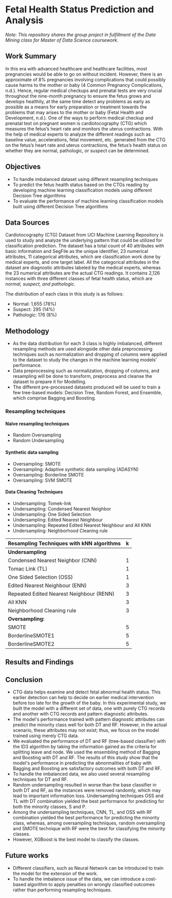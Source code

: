 # Fetal Health Status Prediction and Analysis
*Note: This repository shares the group project in fulfillment of the Data Mining class for Master of Data Science coursework.*

## Work Summary
In this era with advanced healthcare and healthcare facilities, most pregnancies would be able to go on without incident. However, there is an approximate of 8% pregnancies involving complications that could possibly cause harms to the mother or baby (4 Common Pregnancy Complications, n.d.). Hence, regular medical checkups and prenatal tests are very crucial throughout the nine-month pregnancy to ensure the fetus grows and develops healthily, at the same time detect any problems as early as possible as a means for early preparation or treatment towards the problems that may arises to the mother or baby (Fetal Health and Development, n.d.). One of the ways to perform medical checkup and prenatal test on pregnant women is cardiotocography (CTG) which measures the fetus’s heart rate and monitors the uterus contractions. With the help of medical experts to analyze the different readings such as baseline value, accelerations, fetal movement, etc. generated from the CTG on the fetus’s heart rate and uterus contractions, the fetus’s health status on whether they are normal, pathologic, or suspect can be determined.

## Objectives
- To handle imbalanced dataset using different resampling techniques
- To predict the fetus health status based on the CTGs reading by developing machine learning classification models using different Decision Tree algorithms
- To evaluate the performance of machine learning classification models built using different Decision Tree algorithms 

## Data Sources
Cardiotocography (CTG) Dataset from UCI Machine Learning Repository is used to study and analyze the underlying pattern that could be utilized for classification prediction. The dataset has a total count of 40 attributes with basic information and SegFile as the unique identifier, 23 numerical attributes, 11 categorical attributes, which are classification work done by medical experts, and one target label. All the categorical attributes in the dataset are diagnostic attributes labeled by the medical experts, whereas the 23 numerical attributes are the actual CTG readings. It contains 2,126 instances with three different classes of fetal health status, which are *normal, suspect, and pathologic*. 

The distribution of each class in this study is as follows:
- Normal: 1,655 (78%)
- Suspect: 295 (14%)
- Pathologic: 176 (8%)

## Methodology
- As the data distribution for each 3 class is highly imbalanced, different resampling methods are used alongside other data preprocessing techniques such as normalization and dropping of columns were applied to the dataset to study the changes in the machine learning models’ performance. 
- Data preprocessing such as normalization, dropping of columns, and resampling will be done to transform, preprocess and cleanse the dataset to prepare it for Modelling. 
- The different pre-processed datasets produced will be used to train a few tree-based models: Decision Tree, Random Forest, and Ensemble, which comprise Bagging and Boosting.

### Resampling techniques
#### Naïve resampling techniques
- Random Oversampling
- Random Undersampling

#### Synthetic data sampling
- Oversampling: SMOTE
- Oversampling: Adaptive synthetic data sampling (ADASYN)
- Oversampling: Borderline SMOTE
- Oversampling: SVM SMOTE

#### Data Cleaning Techniques
- Undersampling: Tomek-link 
- Undersampling: Condensed Nearest Neighbor
- Undersampling: One Sided Selection
- Undersampling: Edited Nearest Neighbour
- Undersampling: Repeated Edited Nearest Neighbour and All KNN
- Undersampling: Neighborhood Cleaning rule

| Resampling Techniques with kNN algorithms |	k |
|:-|:-:|
| **Undersampling** | |
| Condensed Nearest Neighbor (CNN) |	1 |
| Tomac Link (TL) |	1 |
| One Sided Selection (OSS) |	1 |
| Edited Nearest Neighbour (ENN) |	3 |
| Repeated Edited Nearest Neighbour (RENN) |	3 |
| All KNN |	3 |
| Neighborhood Cleaning rule |	3 |
| **Oversampling:** |	 |
| SMOTE |	5 |
| BorderlineSMOTE1 |	5 |
| BorderlineSMOTE2 | 5 |

## Results and Findings

## Conclusion
- CTG data helps examine and detect fetal abnormal health status. This earlier detection can help to decide on earlier medical intervention before too late for the growth of the baby. In this experimental study, we built the model with a different set of data, one with purely CTG records and another with CTG records and pattern diagnostic attributes. 
- The model's performance trained with pattern diagnostic attributes can predict the minority class well for both DT and RF. However, in the actual scenario, these attributes may not exist; thus, we focus on the model trained using merely CTG data. 
- We evaluated the performance of DT and RF (tree-based classifier) with the ID3 algorithm by taking the information gained as the criteria for splitting leave and node. We used the ensembling method of Bagging and Boosting with DT and RF. The results of this study show that the model's performance in predicting the abnormalities of baby with Bagging and Boosting are satisfactory outcomes with both DT and RF. 
- To handle the imbalanced data, we also used several resampling techniques for DT and RF. 
- Random undersampling resulted in worse than the base classifier in both DT and RF, as the instances were removed randomly, which may lead to important information loss. Undersampling techniques OSS and TL with DT combination yielded the best performance for predicting for both the minority classes, S and P. 
- Among the undersampling techniques, CNN, TL, and OSS with RF combination yielded the best performance for predicting the minority class, whereas, among oversampling techniques, random oversampling and SMOTE technique with RF were the best for classifying the minority classes. 
- However, XGBoost is the best model to classify the classes.

## Future works
- Different classifiers, such as Neural Network can be introduced to train the model for the extension of the work. 
- To handle the imbalance issue of the data, we can introduce a cost-based algorithm to apply penalties on wrongly classified outcomes rather than performing resampling techniques. 
